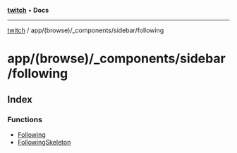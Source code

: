 [**twitch**](../../../../../README.md) • **Docs**

***

[twitch](../../../../../modules.md) / app/(browse)/\_components/sidebar/following

# app/(browse)/\_components/sidebar/following

## Index

### Functions

- [Following](functions/Following.md)
- [FollowingSkeleton](functions/FollowingSkeleton.md)

